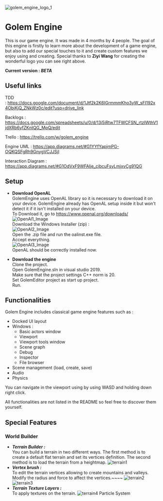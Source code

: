 ![golem_engine_logo_1](./Images/Logo/golem_engine_logo_1.png)

# Golem Engine

This is our game engine. It was made in 4 months by 4 people. The goal of this engine is firstly to learn more about the development of a game engine, but also to add our special touches to it and create custom features we enjoy using and creating. Special thanks to **Ziyi Wang** for creating the wonderful logo you can see right above. 

**Current version : *BETA***

## Useful links

TDD : https://docs.google.com/document/d/1Jtf2k2K6IGrmmmKho3yW_sFI192x4ObjKjQ_ZNkWz0c/edit?usp=drive_link

Backlogs : https://docs.google.com/spreadsheets/u/0/d/13i5iRtw7TFWCFSN_rtzIWthV1jdXRb6yfZKntQG_MpQ/edit

Trello : https://trello.com/w/golem_engine

Engine UML : https://app.diagrams.net/#G1YYfYapjmPG-OQKQSFgRh9GnygVCJJSjI

Interaction Diagram : https://app.diagrams.net/#G1OdVxF9WFAIje_cibcuFsyLmjxvCg91QG

## Setup

- **Download OpenAL**  
GolemEngine uses OpenAL library so it is necessary to download it on your device. GolemEngine already has OpenAL setup inside it but won't detect it if it isn't installed on your device.  
To Download it, go to https://www.openal.org/downloads/  
![OpenAl1_Image](./Images/Readme/Screenshot_OpenAL_installation_1.png)  
Download the Windows Installer (zip) :  
![OpenAl2_Image](./Images/Readme/Screenshot_OpenAL_installation_2.png)  
Open the .zip file and run the oalinst.exe file.  
Accept everything.  
![OpenAl3_Image](./Images/Readme/Screenshot_OpenAL_installation_3.png)  
OpenAL should be correctly installed now.


- **Download the engine**  
Clone the project.  
Open GolemEngine.sln in visual studio 2019.  
Make sure that the project settings C++ norm is 20.  
Set GolemEditor project as start up project.  
Run.  

## Functionalities

Golem Engine includes classical game engine features such as :
- Docked UI layout
- Windows :
    - Basic actors window 
    - Viewport
    - Viewport tools window
    - Scene graph
    - Debug
    - Inspector
    - File browser
- Scene management (load, create, save)
- Audio
- Physics  
  
You can navigate in the viewport using by using WASD and holding down right click.  
  
All functionalities are not listed in the README so feel free to discover them yourself.  
  
## Special Features  
  
### World Builder  
  
- ***Terrain Builder :***  
You can build a terrain in two different ways. The first method is to create a default flat terrain and set its vertices definition. The second method is to load the terrain from a heightmap.
![terrain1](./Images/screenshots/screenshot2.png)
- ***Vertex brush :***  
To edit the terrain vertices allowing to create mountains and valleys. Modify the radius and force to affect the vertices.~~~~
![terrain2](./Images/screenshots/screenshot3.png)
![terrain3](./Images/screenshots/screenshot4.png)
- ***Terrain Texture Layers :***  
To apply textures on the terrain.
![terrain4](./Images/screenshots/screenshot6.png)
Particle System